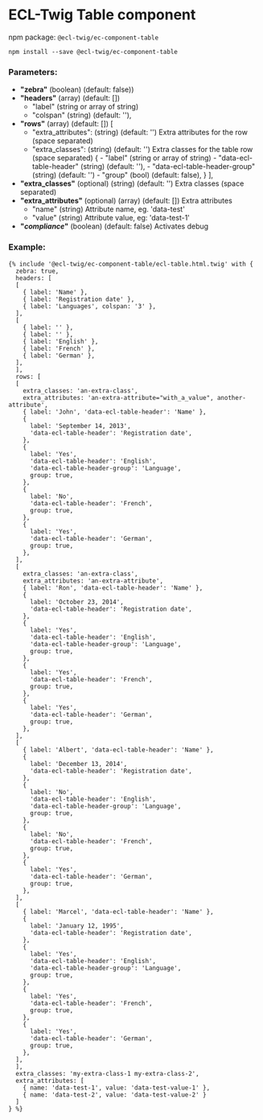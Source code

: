 # ECL-Twig Table component

npm package: `@ecl-twig/ec-component-table`

```shell
npm install --save @ecl-twig/ec-component-table
```

### Parameters:

- **"zebra"** (boolean) (default: false))
- **"headers"** (array) (default: [])
  - "label" (string or array of string)
  - "colspan" (string) (default: ''),
- **"rows"** (array) (default: [])
  [
  - "extra_attributes": (string) (default: '') Extra attributes for the row (space separated)
  - "extra_classes": (string) (default: '') Extra classes for the table row (space separated)
    { - "label" (string or array of string) - "data-ecl-table-header" (string) (default: ''), - "data-ecl-table-header-group" (string) (default: '') - "group" (bool) (default: false),
    }
    ],
- **"extra_classes"** (optional) (string) (default: '') Extra classes (space separated)
- **"extra_attributes"** (optional) (array) (default: []) Extra attributes
  - "name" (string) Attribute name, eg. 'data-test'
  - "value" (string) Attribute value, eg: 'data-test-1'
- **"_compliance_"** (boolean) (default: false) Activates debug

### Example:

<!-- prettier-ignore -->
```twig
{% include '@ecl-twig/ec-component-table/ecl-table.html.twig' with { 
  zebra: true, 
  headers: [ 
  [ 
    { label: 'Name' }, 
    { label: 'Registration date' }, 
    { label: 'Languages', colspan: '3' }, 
  ], 
  [ 
    { label: '' }, 
    { label: '' }, 
    { label: 'English' }, 
    { label: 'French' }, 
    { label: 'German' }, 
  ], 
  ], 
  rows: [ 
  [ 
    extra_classes: 'an-extra-class', 
    extra_attributes: 'an-extra-attribute="with_a_value", another-attribute', 
    { label: 'John', 'data-ecl-table-header': 'Name' }, 
    { 
      label: 'September 14, 2013', 
      'data-ecl-table-header': 'Registration date', 
    }, 
    { 
      label: 'Yes', 
      'data-ecl-table-header': 'English', 
      'data-ecl-table-header-group': 'Language', 
      group: true, 
    }, 
    {
      label: 'No', 
      'data-ecl-table-header': 'French', 
      group: true, 
    }, 
    { 
      label: 'Yes', 
      'data-ecl-table-header': 'German', 
      group: true, 
    }, 
  ], 
  [ 
    extra_classes: 'an-extra-class', 
    extra_attributes: 'an-extra-attribute', 
    { label: 'Ron', 'data-ecl-table-header': 'Name' }, 
    { 
      label: 'October 23, 2014', 
      'data-ecl-table-header': 'Registration date', 
    },
    {
      label: 'Yes', 
      'data-ecl-table-header': 'English',
      'data-ecl-table-header-group': 'Language', 
      group: true, 
    }, 
    { 
      label: 'Yes', 
      'data-ecl-table-header': 'French', 
      group: true, 
    },
    {
      label: 'Yes',
      'data-ecl-table-header': 'German', 
      group: true, 
    }, 
  ], 
  [ 
    { label: 'Albert', 'data-ecl-table-header': 'Name' }, 
    {
      label: 'December 13, 2014', 
      'data-ecl-table-header': 'Registration date', 
    }, 
    { 
      label: 'No', 
      'data-ecl-table-header': 'English', 
      'data-ecl-table-header-group': 'Language', 
      group: true, 
    }, 
    { 
      label: 'No', 
      'data-ecl-table-header': 'French', 
      group: true, 
    }, 
    { 
      label: 'Yes', 
      'data-ecl-table-header': 'German', 
      group: true, 
    }, 
  ], 
  [ 
    { label: 'Marcel', 'data-ecl-table-header': 'Name' }, 
    { 
      label: 'January 12, 1995', 
      'data-ecl-table-header': 'Registration date', 
    }, 
    { 
      label: 'Yes', 
      'data-ecl-table-header': 'English', 
      'data-ecl-table-header-group': 'Language', 
      group: true, 
    }, 
    { 
      label: 'Yes', 
      'data-ecl-table-header': 'French', 
      group: true, 
    }, 
    { 
      label: 'Yes', 
      'data-ecl-table-header': 'German', 
      group: true, 
    }, 
  ], 
  ], 
  extra_classes: 'my-extra-class-1 my-extra-class-2', 
  extra_attributes: [ 
    { name: 'data-test-1', value: 'data-test-value-1' }, 
    { name: 'data-test-2', value: 'data-test-value-2' } 
  ] 
} %} 
```
